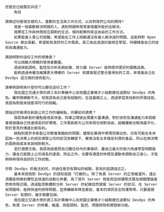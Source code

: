     您是否已經服完兵役？  
        免役  
  
    請簡述你是個怎樣的人、喜歡的生活與工作方式、以及對我們公司的期待?  
        我是一個喜歡解決問題的人，遇到問題時常常會竭盡所能的去解決。  
        我嚮往工作與休閒相互調劑的生活，傾向較無拘束且自由的工作方式。  
        如果能進入貴公司就職，希望能在工作上挑戰還沒有被人解決過的問題，且能夠對 Open Source 做出貢獻。希望能有良好的工作風氣，員工彼此透過討論相互學習，持續精進自己的技術與溝通能力。  
  
    請說明對你這份工作的想像是？  
        可以挑戰大規模的使用者數量。  
        透過效能調校、監控及分析系統紀錄，努力讓 Server 能夠提供更好的服務品質。  
        能夠透過佈署及維護更大規模的 Server 和撰寫程式整合會用到的工具，來增進自己在 DevOps 這方面的技術能力。  
  
    請舉例說明為什麼你可以勝任這份工作？  
        我在國立交通大學的資工系計算機中心及校園企業徵才小組都擔任過類似 DevOps 的角色。雖然規模都不大，但我認為自己是有經驗的。在這基礎之上，透過學習其他新的所需技能，我認為對我來說是項可行的挑戰。  
  
    請描述你覺得在新創公司工作的優缺點，你要如何適應？  
        我認為新創的優點是成長快速，同事之間彼此需要大量溝通，對於技術及溝通能力來說都會是個讓自己快速成長的好環境，工作風氣較大公司來說也相對自由，組織層級也較為扁平化，對於意見的傳達比較有利。  
        缺點則是許多新創公司都會面臨到的問題，儘管在募資中表現亮眼出色，仍有可能在未來因為一些決策上的疏忽導致公司的狀況急轉直下，畢竟沒有太多穩定利潤的產品，所以在做決策的風險與成本來說相對較大。  
        至於適應方面，我認為就是把自己職位份內的事做好，盡自己最大的努力快速學習相關能力，讓自己能跟上公司成長的速度。除此之外，也要有適度的休閒及運動來調劑自己身心，才能夠時時保持良好的工作狀態。  
  
    你對 DevOps 的看法如何，你過往是否有類似的經驗，若有的話請描述之。  
        基本來說我對 DevOps 的認知就是「打雜的」。除了負責 Server 的正常維運外，還必須要能夠做到彈性且快速的自動化佈署、為了提升 Server 效能而去研讀程式碼及相關理論進而修改程式碼、透過監控軟體和分析 Server 的紀錄從而掌握 Server 的狀況，在 Server 有問題時，能夠快速的排除問題，並將離線率降至最低、基本的資訊安全防護等等，只要是跟 Server 有關的，幾乎都要包辦。  
        我在國立交通大學的資工系計算機中心及校園企業徵才小組都擔任過類似 DevOps 的角色，負責 Server 的佈署、維運、效能調校、監控、問題排除和開發新功能。  
